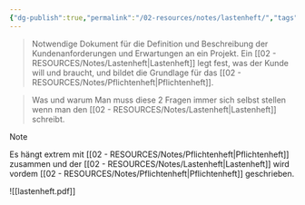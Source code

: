 ```yaml
---
{"dg-publish":true,"permalink":"/02-resources/notes/lastenheft/","tags":["projektmanagement","GFN/prüfungsrelevant/AP1/vorbereitung"],"noteIcon":"","updated":"2025-09-05T10:12:30.000+02:00"}
---
```


>Notwendige Dokument für die Definition und Beschreibung der Kundenanforderungen und Erwartungen an ein Projekt. Ein [[02 - RESOURCES/Notes/Lastenheft\|Lastenheft]] legt fest, was der Kunde will und braucht, und bildet die Grundlage für das [[02 - RESOURCES/Notes/Pflichtenheft\|Pflichtenheft]].

>Was und warum
>Man muss diese 2 Fragen immer sich selbst stellen wenn man den [[02 - RESOURCES/Notes/Lastenheft\|Lastenheft]] schreibt.

>[!note] 
>Es hängt extrem mit [[02 - RESOURCES/Notes/Pflichtenheft\|Pflichtenheft]] zusammen und der [[02 - RESOURCES/Notes/Lastenheft\|Lastenheft]] wird vordem [[02 - RESOURCES/Notes/Pflichtenheft\|Pflichtenheft]] geschrieben.


![[lastenheft.pdf]]